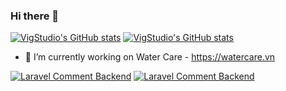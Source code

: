 ### Hi there 👋

[![VigStudio's GitHub stats](https://readme-stats.clckblog.space/api?username=vigstudio)](https://github.com/vigstudio)
[![VigStudio's GitHub stats](https://readme-stats.clckblog.space/api/wakatime?username=vigstudio)](https://github.com/vigstudio)

- 🔭 I’m currently working on Water Care - https://watercare.vn

[![Laravel Comment Backend](https://readme-stats.clckblog.space/api/pin/?username=vigstudio&repo=vgcomments)](https://github.com/vigstudio/vgcomments)
[![Laravel Comment Backend](https://readme-stats.clckblog.space/api/pin/?username=vigstudio&repo=livewire-comments)](https://github.com/vigstudio/ivewire-comments)
